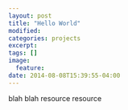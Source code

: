 ```yaml
---
layout: post
title: "Hello World"
modified:
categories: projects
excerpt:
tags: []
image:
  feature:
date: 2014-08-08T15:39:55-04:00
---
```


blah blah resource resource